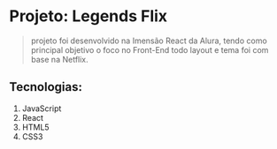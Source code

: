 # Projeto: Legends Flix </h1>
>projeto foi desenvolvido na Imensão React da Alura, tendo como principal objetivo o foco no Front-End todo layout e tema foi com base na Netflix. 
## Tecnologias:
1. JavaScript
2. React
3. HTML5
4. CSS3
